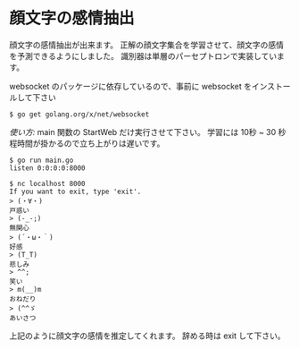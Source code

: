顔文字の感情抽出
================

顔文字の感情抽出が出来ます。
正解の顔文字集合を学習させて、顔文字の感情を予測できるようにしました。
識別器は単層のパーセプトロンで実装しています。

websocket のパッケージに依存しているので、事前に websocket をインストールして下さい

    $ go get golang.org/x/net/websocket

*使い方:*
main 関数の StartWeb だけ実行させて下さい。
学習には 10秒 ~ 30 秒程時間が掛かるので立ち上がりは遅いです。

    $ go run main.go
    listen 0:0:0:0:8000

    $ nc localhost 8000
    If you want to exit, type 'exit'.
    > (・∀・)
    戸惑い
    > (-_-;)
    無関心
    > (´・ω・｀)
    好感
    > (T_T)
    悲しみ
    > ^^;
    笑い
    > m(__)m
    おねだり
    > (^^ゞ
    あいさつ

上記のように顔文字の感情を推定してくれます。
辞める時は exit して下さい。
